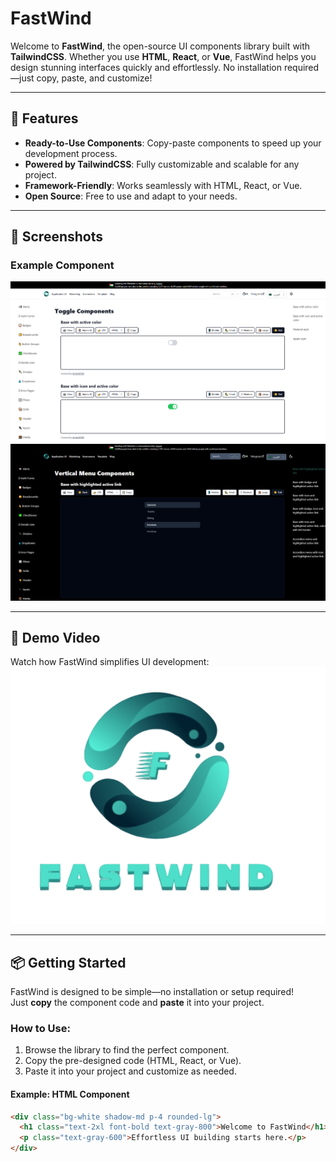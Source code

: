 # FastWind

Welcome to **FastWind**, the open-source UI components library built with **TailwindCSS**. Whether you use **HTML**, **React**, or **Vue**, FastWind helps you design stunning interfaces quickly and effortlessly. No installation required—just copy, paste, and customize!

---

## 🚀 Features
- **Ready-to-Use Components**: Copy-paste components to speed up your development process.  
- **Powered by TailwindCSS**: Fully customizable and scalable for any project.  
- **Framework-Friendly**: Works seamlessly with HTML, React, or Vue.  
- **Open Source**: Free to use and adapt to your needs.  

---

## 📸 Screenshots
### Example Component
![Toggle Components](/public/assets/example-1.png 'Toggle Components')
![Vertical Menu Components](/public/assets/example-2.png 'Vertical Menu Components')

---

## 🎥 Demo Video
Watch how FastWind simplifies UI development:  
[![FastWind Demo](/public/assets/logo.png 'FastWind Video Demo')](https://www.youtube.com/@MahmoudAbdullahAnani)

---

## 📦 Getting Started

FastWind is designed to be simple—no installation or setup required!  
Just **copy** the component code and **paste** it into your project.  

### How to Use:
1. Browse the library to find the perfect component.
2. Copy the pre-designed code (HTML, React, or Vue).
3. Paste it into your project and customize as needed.

#### Example: HTML Component
```html
<div class="bg-white shadow-md p-4 rounded-lg">
  <h1 class="text-2xl font-bold text-gray-800">Welcome to FastWind</h1>
  <p class="text-gray-600">Effortless UI building starts here.</p>
</div>
